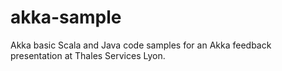 # akka-sample
Akka basic Scala and Java code samples for an Akka feedback presentation at Thales Services Lyon.
